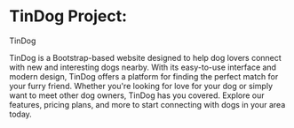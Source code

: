 # TinDog Project:
TinDog

TinDog is a Bootstrap-based website designed to help dog lovers connect with new and interesting dogs nearby. With its easy-to-use interface and modern design, TinDog offers a platform for finding the perfect match for your furry friend. Whether you're looking for love for your dog or simply want to meet other dog owners, TinDog has you covered. Explore our features, pricing plans, and more to start connecting with dogs in your area today.




